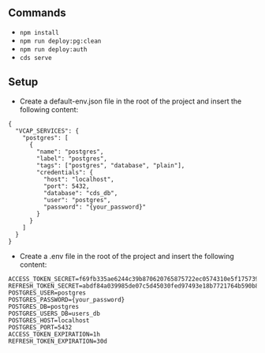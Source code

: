 ## Commands

- `npm install`
- `npm run deploy:pg:clean`
- `npm run deploy:auth`
- `cds serve`

## Setup

- Create a default-env.json file in the root of the project and insert the following content:

```
{
  "VCAP_SERVICES": {
    "postgres": [
      {
        "name": "postgres",
        "label": "postgres",
        "tags": ["postgres", "database", "plain"],
        "credentials": {
          "host": "localhost",
          "port": 5432,
          "database": "cds_db",
          "user": "postgres",
          "password": "{your_password}"
        }
      }
    ]
  }
}
```

- Create a .env file in the root of the project and insert the following content:

```
ACCESS_TOKEN_SECRET=f69fb335ae6244c39b870620765875722ec0574310e5f1757392e03795d164de
REFRESH_TOKEN_SECRET=abdf84a039985de07c5d45030fed97493e18b7721764b590b8eb514aa2ba27fb
POSTGRES_USER=postgres
POSTGRES_PASSWORD={your_password}
POSTGRES_DB=postgres
POSTGRES_USERS_DB=users_db
POSTGRES_HOST=localhost
POSTGRES_PORT=5432
ACCESS_TOKEN_EXPIRATION=1h
REFRESH_TOKEN_EXPIRATION=30d
```
